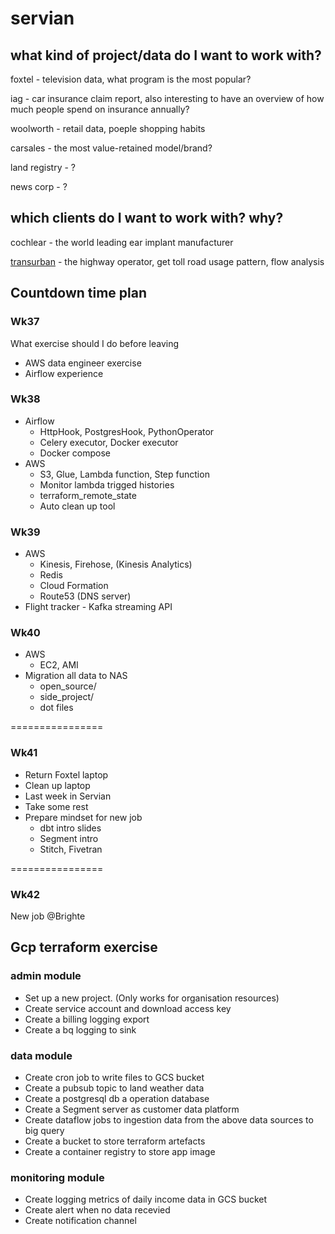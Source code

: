 # servian

## what kind of project/data do I want to work with?

foxtel - television data, what program is the most popular? 

iag - car insurance claim report, also interesting to have an overview of how much people spend on insurance annually?

woolworth - retail data, poeple shopping habits

carsales - the most value-retained model/brand?

land registry - ?

news corp - ?

## which clients do I want to work with? why?

cochlear - the world leading ear implant manufacturer

[transurban](https://www.transurban.com/roads-and-projects/sydney) - the highway operator, get toll road usage pattern, flow analysis


## Countdown time plan

### Wk37

What exercise should I do before leaving
- AWS data engineer exercise
- Airflow experience

### Wk38
- Airflow
    - HttpHook, PostgresHook, PythonOperator
    - Celery executor, Docker executor
    - Docker compose
- AWS
    - S3, Glue, Lambda function, Step function
    - Monitor lambda trigged histories
    - terraform_remote_state
    - Auto clean up tool

### Wk39
- AWS
    - Kinesis, Firehose, (Kinesis Analytics)
    - Redis 
    - Cloud Formation
    - Route53 (DNS server)
- Flight tracker - Kafka streaming API

### Wk40
- AWS
    - EC2, AMI
- Migration all data to NAS
    - open_source/
    - side_project/
    - dot files

================
### Wk41
- Return Foxtel laptop
- Clean up laptop
- Last week in Servian
- Take some rest
- Prepare mindset for new job
    - dbt intro slides
    - Segment intro
    - Stitch, Fivetran

================
### Wk42

New job @Brighte


## Gcp terraform exercise

### admin module
- Set up a new project. (Only works for organisation resources)
- Create service account and download access key
- Create a billing logging export 
- Create a bq logging to sink

### data module
- Create cron job to write files to GCS bucket
- Create a pubsub topic to land weather data
- Create a postgresql db a operation database
- Create a Segment server as customer data platform
- Create dataflow jobs to ingestion data from the above data sources to big query 
- Create a bucket to store terraform artefacts
- Create a container registry to store app image

### monitoring module
- Create logging metrics of daily income data in GCS bucket
- Create alert when no data recevied
- Create notification channel




